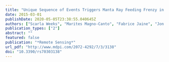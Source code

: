 ```yaml
---
title: "Unique Sequence of Events Triggers Manta Ray Feeding Frenzy in the Southern Great Barrier Reef, Australia"
date: 2015-03-01
publishDate: 2020-05-05T23:38:55.040645Z
authors: ["Scarla Weeks", "Marites Magno-Canto", "Fabrice Jaine", "Jon Brodie", "Anthony Richardson"]
publication_types: ["2"]
abstract: ""
featured: false
publication: "*Remote Sensing*"
url_pdf: "http://www.mdpi.com/2072-4292/7/3/3138"
doi: "10.3390/rs70303138"
---
```


